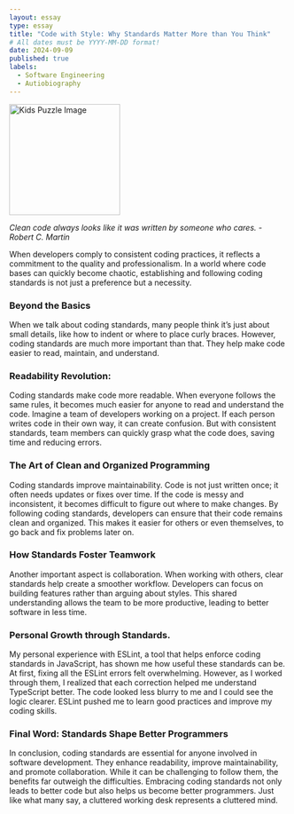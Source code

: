 ```yaml
---
layout: essay
type: essay
title: "Code with Style: Why Standards Matter More than You Think"
# All dates must be YYYY-MM-DD format!
date: 2024-09-09
published: true
labels:
  - Software Engineering
  - Autiobiography
---
```

<img width="200px" class="rounded float-start pe-4" src="https://imgur.com/a/vJ7b3Km" alt="Kids Puzzle Image">


*Clean code always looks like it was written by someone who cares.  - Robert C. Martin*

When developers comply to consistent coding practices, it reflects a commitment to the quality and professionalism. In a world where code bases can quickly become chaotic, establishing and following coding standards is not just a preference but a necessity. 

### Beyond the Basics
When we talk about coding standards, many people think it’s just about small details, like how to indent or where to place curly braces. However, coding standards are much more important than that. They help make code easier to read, maintain, and understand. 

### Readability Revolution:
Coding standards make code more readable. When everyone follows the same rules, it becomes much easier for anyone to read and understand the code. Imagine a team of developers working on a project. If each person writes code in their own way, it can create confusion. But with consistent standards, team members can quickly grasp what the code does, saving time and reducing errors.

### The Art of Clean and Organized Programming
Coding standards improve maintainability. Code is not just written once; it often needs updates or fixes over time. If the code is messy and inconsistent, it becomes difficult to figure out where to make changes. By following coding standards, developers can ensure that their code remains clean and organized. This makes it easier for others or even themselves, to go back and fix problems later on.

### How Standards Foster Teamwork
Another important aspect is collaboration. When working with others, clear standards help create a smoother workflow. Developers can focus on building features rather than arguing about styles. This shared understanding allows the team to be more productive, leading to better software in less time.

### Personal Growth through Standards.
My personal experience with ESLint, a tool that helps enforce coding standards in JavaScript, has shown me how useful these standards can be. At first, fixing all the ESLint errors felt overwhelming.  However, as I worked through them, I realized that each correction helped me understand TypeScript better. The code looked less blurry to me and I could see the logic clearer. ESLint pushed me to learn good practices and improve my coding skills.

### Final Word: Standards Shape Better Programmers
In conclusion, coding standards are essential for anyone involved in software development. They enhance readability, improve maintainability, and promote collaboration. While it can be challenging to follow them, the benefits far outweigh the difficulties. Embracing coding standards not only leads to better code but also helps us become better programmers. Just like what many say, a cluttered working desk represents a cluttered mind.





